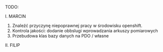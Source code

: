 TODO:

I. MARCIN
  1. Znaleźć przyczynę niepoprawnej pracy w środowisku openshift.
  2. Kontrola jakości: dodanie obbslugi wprowadzania arkuszy pomiarowych
  3. Przebudowa klas bazy danych na PDO / własne

II. FILIP
